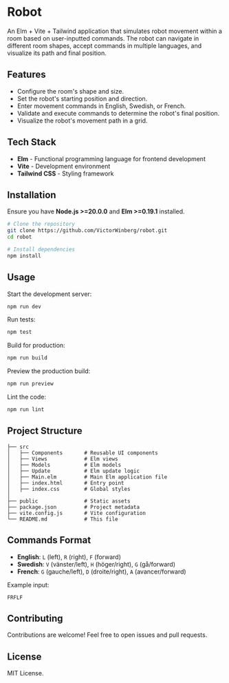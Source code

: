 # Robot

An Elm + Vite + Tailwind application that simulates robot movement within a room based on user-inputted commands. The robot can navigate in different room shapes, accept commands in multiple languages, and visualize its path and final position.

## Features

- Configure the room's shape and size.
- Set the robot's starting position and direction.
- Enter movement commands in English, Swedish, or French.
- Validate and execute commands to determine the robot's final position.
- Visualize the robot's movement path in a grid.

## Tech Stack

- **Elm** - Functional programming language for frontend development
- **Vite** - Development environment
- **Tailwind CSS** - Styling framework

## Installation

Ensure you have **Node.js >=20.0.0** and **Elm >=0.19.1** installed.

```sh
# Clone the repository
git clone https://github.com/VictorWinberg/robot.git
cd robot

# Install dependencies
npm install
```

## Usage

Start the development server:

```sh
npm run dev
```

Run tests:

```sh
npm test
```

Build for production:

```sh
npm run build
```

Preview the production build:

```sh
npm run preview
```

Lint the code:

```sh
npm run lint
```

## Project Structure

```
├── src
│   ├── Components       # Reusable UI components
│   ├── Views            # Elm views
│   ├── Models           # Elm models
│   ├── Update           # Elm update logic
│   ├── Main.elm         # Main Elm application file
│   ├── index.html       # Entry point
│   ├── index.css        # Global styles
│
├── public               # Static assets
├── package.json         # Project metadata
├── vite.config.js       # Vite configuration
└── README.md            # This file
```

## Commands Format

- **English**: `L` (left), `R` (right), `F` (forward)
- **Swedish**: `V` (vänster/left), `H` (höger/right), `G` (gå/forward)
- **French**: `G` (gauche/left), `D` (droite/right), `A` (avancer/forward)

Example input:

```
FRFLF
```

## Contributing

Contributions are welcome! Feel free to open issues and pull requests.

## License

MIT License.
